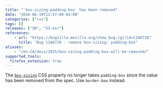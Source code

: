 ```yaml
---
title: "`box-sizing:padding-box` has been removed"
date: "2016-06-19T11:57:00-04:00"
categories: ["css"]
tags: []
releases: ["50", "52-esr"]
references:
    - url: "https://bugzilla.mozilla.org/show_bug.cgi?id=1166728"
      title: "Bug 1166728 - remove box-sizing: padding-box"
aliases:
    - "/en-CA/docs/2015/box-sizing-padding-box-will-be-removed/"
supported_tools:
  firefox_extension: true
---
```

The [`box-sizing`](https://developer.mozilla.org/docs/Web/CSS/box-sizing) CSS property no longer takes `padding-box` since the value has been removed from the spec. Use `border-box` instead.
